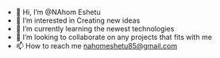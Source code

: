 - 👋 Hi, I’m @NAhom Eshetu
- 👀 I’m interested in Creating new ideas
- 🌱 I’m currently learning the newest technologies
- 💞️ I’m looking to collaborate on any projects that fits with me
- 📫 How to reach me nahomeshetu85@gmail.com

<!---
nahitua/nahitua is a ✨ special ✨ repository because its `README.md` (this file) appears on your GitHub profile.
You can click the Preview link to take a look at your changes.
--->
